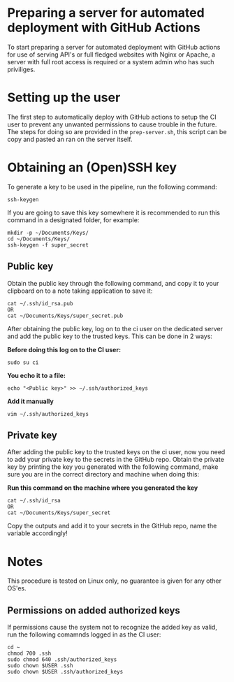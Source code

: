 # Preparing a server for automated deployment with GitHub Actions

To start preparing a server for automated deployment with GitHub actions for use of serving API's or full fledged websites with Nginx or Apache, a server with full root access is required or a system admin who has such priviliges.

# Setting up the user

The first step to automatically deploy with GitHub actions to setup the CI user to prevent any unwanted permissions to cause trouble in the future. The steps for doing so are provided in the `prep-server.sh`, this script can be copy and pasted an ran on the server itself.

# Obtaining an (Open)SSH key

To generate a key to be used in the pipeline, run the following command:

```
ssh-keygen
```

If you are going to save this key somewhere it is recommended to run this command in a designated folder, for example:

```
mkdir -p ~/Documents/Keys/
cd ~/Documents/Keys/
ssh-keygen -f super_secret
```

## Public key

Obtain the public key through the following command, and copy it to your clipboard on to a note taking application to save it:

```
cat ~/.ssh/id_rsa.pub
OR
cat ~/Documents/Keys/super_secret.pub
```

After obtaining the public key, log on to the ci user on the dedicated server and add the public key to the trusted keys. This can be done in 2 ways:

**Before doing this log on to the CI user:**

```
sudo su ci
```

**You echo it to a file:**

```
echo "<Public key>" >> ~/.ssh/authorized_keys
```

**Add it manually**

```
vim ~/.ssh/authorized_keys
```

## Private key

After adding the public key to the trusted keys on the ci user, now you need to add your private key to the secrets in the GitHub repo. Obtain the private key by printing the key you generated with the following command, make sure you are in the correct directory and machine when doing this:

**Run this command on the machine where you generated the key**

```
cat ~/.ssh/id_rsa
OR
cat ~/Documents/Keys/super_secret
```

Copy the outputs and add it to your secrets in the GitHub repo, name the variable accordingly!

# Notes

This procedure is tested on Linux only, no guarantee is given for any other OS'es.

## Permissions on added authorized keys

If permissions cause the system not to recognize the added key as valid, run the following comamnds logged in as the CI user:

```
cd ~
chmod 700 .ssh
sudo chmod 640 .ssh/authorized_keys
sudo chown $USER .ssh
sudo chown $USER .ssh/authorized_keys
```
